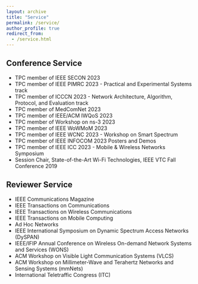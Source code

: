 ```yaml
---
layout: archive
title: "Service"
permalink: /service/
author_profile: true
redirect_from: 
  - /service.html
---
```


## Conference Service
- TPC member of IEEE SECON 2023
- TPC member of IEEE PIMRC 2023 - Practical and Experimental Systems track
- TPC member of ICCCN 2023 - Network Architecture, Algorithm, Protocol, and Evaluation track
- TPC member of MedComNet 2023
- TPC member of IEEE/ACM IWQoS 2023
- TPC member of Workshop on ns-3 2023
- TPC member of IEEE WoWMoM 2023
- TPC member of IEEE WCNC 2023 - Workshop on Smart Spectrum
- TPC member of IEEE INFOCOM 2023 Posters and Demos
- TPC member of IEEE ICC 2023 - Mobile & Wireless Networks Symposium
- Session Chair, State-of-the-Art Wi-Fi Technologies, IEEE VTC Fall Conference 2019

## Reviewer Service
- IEEE Communications Magazine
- IEEE Transactions on Communications
- IEEE Transactions on Wireless Communications
- IEEE Transactions on Mobile Computing
- Ad Hoc Networks
- IEEE International Symposium on Dynamic Spectrum Access Networks (DySPAN)
- IEEE/IFIP Annual Conference on Wireless On-demand Network Systems and Services (WONS)
- ACM Workshop on Visible Light Communication Systems (VLCS)
- ACM Workshop on Millimeter-Wave and Terahertz Networks and Sensing Systems (mmNets)
- International Teletraffic Congress (ITC)
